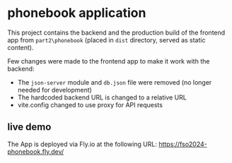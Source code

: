 # phonebook application

This project contains the backend and the production build of the frontend app from `part2\phonebook` (placed in `dist` directory, served as static content).

Few changes were made to the frontend app to make it work with the backend:

- The `json-server` module and `db.json` file were removed (no longer needed for development)
- The hardcoded backend URL is changed to a relative URL
- vite.config changed to use proxy for API requests

## live demo

The App is deployed via Fly.io at the following URL: https://fso2024-phonebook.fly.dev/
